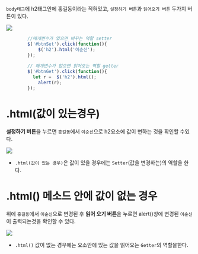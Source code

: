 
`body태그`에 h2태그안에 홍길동이라는 적혀있고, `설정하기 버튼`과 `읽어오기 버튼` 두가지 버튼이 있다.

<img src = "https://user-images.githubusercontent.com/69107255/105834108-6927f600-600d-11eb-8d89-8ee70d286ed9.png">

```javascript
        //매개변수가 있으면 바꾸는 역할 setter
        $('#btnSet').click(function(){
            $('h2').html('이순신');
        });
        
        // 매개변수가 없으면 읽어오는 역할 getter
        $('#btnGet').click(function(){
          let r =  $('h2').html();
            alert(r);
        });
```

# **.html(값이 있는경우)**

**설정하기 버튼**을 누르면 `홍길동`에서 `이순신`으로 h2요소에 값이 변하는 것을 확인할 수있다.

<img src ="https://user-images.githubusercontent.com/69107255/105834694-23b7f880-600e-11eb-96f8-a1941f8dabd5.png">

- `.html(값이 있는 경우)`은 값이 있을 경우에는 `Setter`(값을 변경하는)의 역할을 한다.

# **.html() 메소드 안에 값이 없는 경우**

위에 `홍길동`에서 `이순신`으로 변경된 후 **읽어 오기 버튼**을 누르면 alert()창에 변경된 `이순신`이 출력되는것을 확인할 수 있다.

<img src = "https://user-images.githubusercontent.com/69107255/105834810-5235d380-600e-11eb-9452-36f2d3fbd02a.png">

- `.html()` 값이 없는 경우에는 요소안에 있는 값을 읽어오는 `Getter`의 역할을한다.